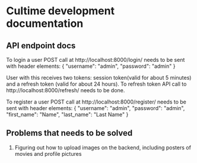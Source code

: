 # Cultime development documentation

## API endpoint docs

To login a user POST call at http://localhost:8000/login/ needs to be sent with header elements:
{
    "username": "admin",
    "password": "admin"
}

User with this receives two tokens: session token(valid for about 5 minutes) and a refresh token (valid for about 24 hours). To refresh token API call to http://localhost:8000/refresh/ needs to be done.

To register a user POST call at http://localhost:8000/register/ needs to be sent with header elements:
{
    "username": "admin",
    "password": "admin",
    "first_name": "Name",
    "last_name": "Last Name"
}

## Problems that needs to be solved

1. Figuring out how to upload images on the backend, including posters of movies and profile pictures